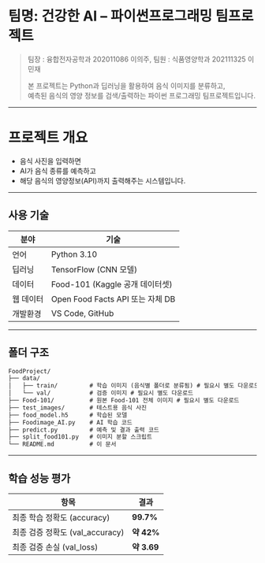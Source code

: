 # 팀명: 건강한 AI – 파이썬프로그래밍 팀프로젝트
> 팀장 : 융합전자공학과 202011086 이의주,
> 팀원 : 식품영양학과 202111325 이민재
> 
> 본 프로젝트는 Python과 딥러닝을 활용하여 음식 이미지를 분류하고,  
> 예측된 음식의 영양 정보를 검색/출력하는 파이썬 프로그래밍 팀프로젝트입니다.

---

# 프로젝트 개요

- 음식 사진을 입력하면  
- AI가 음식 종류를 예측하고  
- 해당 음식의 영양정보(API)까지 출력해주는 시스템입니다.

---

## 사용 기술

| 분야 | 기술 |
|------|------|
| 언어 | Python 3.10 | # 작성일 기준 3.13에서 지원하지 않음.
| 딥러닝 | TensorFlow (CNN 모델) |
| 데이터 | Food-101 (Kaggle 공개 데이터셋) |
| 웹 데이터 | Open Food Facts API 또는 자체 DB |
| 개발환경 | VS Code, GitHub |

---

## 폴더 구조

```markdown
FoodProject/
├── data/
│   ├── train/         # 학습 이미지 (음식별 폴더로 분류됨) # 필요시 별도 다운로드
│   └── val/           # 검증 이미지 # 필요시 별도 다운로드
├── Food-101/          # 원본 Food-101 전체 이미지 # 필요시 별도 다운로드
├── test_images/       # 테스트용 음식 사진
├── food_model.h5      # 학습된 모델
├── Foodimage_AI.py    # AI 학습 코드
├── predict.py         # 예측 및 결과 출력 코드
├── split_food101.py   # 이미지 분할 스크립트
└── README.md          # 이 문서
```
---

## 학습 성능 평가

| 항목 | 결과 |
|------|------|
| 최종 학습 정확도 (accuracy) | **99.7%** |
| 최종 검증 정확도 (val_accuracy) | **약 42%** |
| 최종 검증 손실 (val_loss) | **약 3.69** |
